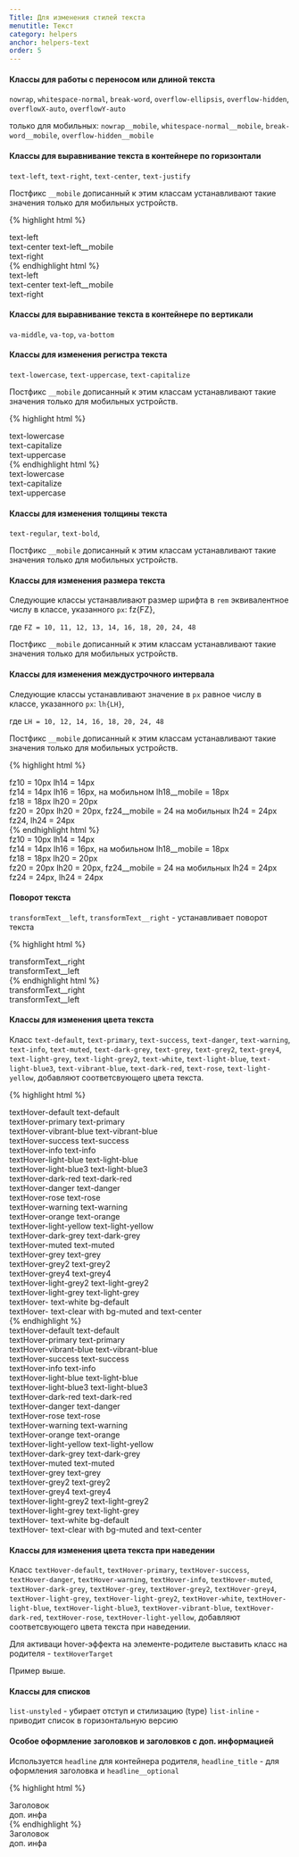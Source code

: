 ```yaml
---
Title: Для изменения стилей текста
menutitle: Текст
category: helpers
anchor: helpers-text
order: 5
---
```


#### Классы для работы с переносом или длиной текста

`nowrap`, `whitespace-normal`, `break-word`, `overflow-ellipsis`, `overflow-hidden`, `overflowX-auto`, `overflowY-auto`

только для мобильных:
`nowrap__mobile`,  `whitespace-normal__mobile`, `break-word__mobile`, `overflow-hidden__mobile`


#### Классы для выравнивание текста в контейнере по горизонтали

`text-left`, `text-right`, `text-center`, `text-justify`

Постфикс `__mobile` дописанный к этим классам устанавливают такие значения только для мобильных устройств.

{% highlight html %}
<div class="text-left">text-left</div>
<div class="text-center text-left__mobile">text-center text-left__mobile</div>
<div class="text-right">text-right</div>
{% endhighlight html %}
<div class="bs-docs-example">
  <div class="text-left mb-10">text-left</div>
  <div class="text-center text-left__mobile mb-10">text-center text-left__mobile</div>
  <div class="text-right mb-10">text-right</div>
</div>


#### Классы для выравнивание текста в контейнере по вертикали

`va-middle`, `va-top`, `va-bottom`


#### Классы для изменения регистра текста

`text-lowercase`, `text-uppercase`, `text-capitalize`

Постфикс `__mobile` дописанный к этим классам устанавливают такие значения только для мобильных устройств.

{% highlight html %}
  <div class="text-lowercase">text-lowercase</div>
  <div class="text-capitalize">text-capitalize</div>
  <div class="text-uppercase">text-uppercase</div>
{% endhighlight html %}
<div class="bs-docs-example">
  <div class="text-lowercase mb-10">text-lowercase</div>
  <div class="text-capitalize mb-10">text-capitalize</div>
  <div class="text-uppercase mb-10">text-uppercase</div>
</div>


#### Классы для изменения толщины текста

`text-regular`, `text-bold`,

Постфикс `__mobile` дописанный к этим классам устанавливают такие значения только для мобильных устройств.


#### Классы для изменения размера текста

Следующие классы устанавливают размер шрифта в `rem` эквивалентное числу в классе, указанного `px`: fz{FZ},

где `FZ = 10, 11, 12, 13, 14, 16, 18, 20, 24, 48`

Постфикс `__mobile` дописанный к этим классам устанавливают такие значения только для мобильных устройств.


#### Классы для изменения междустрочного интервала

Следующие классы устанавливают значение в `px` равное числу в классе, указанного `px`: `lh{LH}`,

где `LH = 10, 12, 14, 16, 18, 20, 24, 48`

Постфикс `__mobile` дописанный к этим классам устанавливают такие значения только для мобильных устройств.


{% highlight html %}
<div class="fz10 lh14">fz10 = 10px lh14 = 14px</div>
<div class="fz14 lh16 lh18__mobile">fz14 = 14px lh16 = 16px, на мобильном lh18__mobile = 18px</div>
<div class="fz18 lh20">fz18 = 18px lh20 = 20px</div>
<div class="fz20 lh20 fz24__mobile lh24__mobile">fz20 = 20px lh20 = 20px, fz24__mobile = 24 на мобильных lh24 = 24px</div>
<div class="fz24 lh24">fz24, lh24 = 24px</div>
{% endhighlight html %}

<div class="bs-docs-example">
  <div class="fz10 lh14 mr-10">fz10 = 10px lh14 = 14px</div>
  <div class="fz14 lh16 lh18__mobile mr-10">fz14 = 14px lh16 = 16px, на мобильном lh18__mobile = 18px</div>
  <div class="fz18 lh20 mr-10">fz18 = 18px lh20 = 20px</div>
  <div class="fz20 lh20 fz24__mobile lh24__mobile">fz20 = 20px lh20 = 20px, fz24__mobile = 24 на мобильных lh24 = 24px</div>
  <div class="fz24 lh24 mr-10">fz24 = 24px, lh24 = 24px</div>
</div>


#### Поворот текста

`transformText__left`, `transformText__right` - устанавливает поворот текста

{% highlight html %}
  <div class="transformText__right">transformText__right</div>
  <div class="transformText__left">transformText__left</div>
{% endhighlight html %}
<div class="bs-docs-example">
  <div class="d-flex">
    <div class="transformText__right mb-10">transformText__right</div>
    <div class="transformText__left mb-10">transformText__left</div>
  </div>
</div>


#### Классы для изменения  цвета текста
Класс `text-default`, `text-primary`, `text-success`, `text-danger`, `text-warning`, `text-info`, `text-muted`, `text-dark-grey`, `text-grey`, `text-grey2`, `text-grey4`, `text-light-grey`, `text-light-grey2`, `text-white`, `text-light-blue`, `text-light-blue3`, `text-vibrant-blue`, `text-dark-red`, `text-rose`, `text-light-yellow`, добавляют соответсвующего цвета текста.

{% highlight html %}
  <div class="textHover-default text-default">textHover-default text-default</div>
  <div class="textHover-primary text-primary">textHover-primary text-primary</div>
  <div class="textHover-vibrant-blue text-vibrant-blue">textHover-vibrant-blue text-vibrant-blue</div>
  <div class="textHover-success text-success">textHover-success text-success</div>
  <div class="textHover-info text-info">textHover-info text-info</div>
  <div class="textHover-light-blue text-light-blue">textHover-light-blue text-light-blue</div>
  <div class="textHover-light-blue3 text-light-blue3">textHover-light-blue3 text-light-blue3</div>
  <div class="textHover-dark-red text-dark-red">textHover-dark-red text-dark-red</div>
  <div class="textHover-danger text-danger">textHover-danger text-danger</div>
  <div class="textHover-rose text-rose">textHover-rose text-rose</div>
  <div class="textHover-warning text-warning">textHover-warning text-warning</div>
  <div class="textHover-orange text-orange">textHover-orange text-orange</div>
  <div class="textHover-light-yellow text-light-yellow">textHover-light-yellow text-light-yellow</div>
  <div class="textHover-dark-grey text-dark-grey">textHover-dark-grey text-dark-grey</div>
  <div class="textHover-muted text-muted">textHover-muted text-muted</div>
  <div class="textHover-grey text-grey">textHover-grey text-grey</div>
  <div class="textHover-grey2 text-grey2">textHover-grey2 text-grey2</div>
  <div class="textHover-grey4 text-grey4">textHover-grey4 text-grey4</div>
  <div class="textHover-light-grey2 text-light-grey2">textHover-light-grey2 text-light-grey2</div>
  <div class="textHover-light-grey text-light-grey">textHover-light-grey text-light-grey</div>
  <div class="text-white bg-default">textHover- text-white bg-default</div>
  <div class="bg-muted text-center">textHover- text-clear with bg-mu<span class="text-clear">te</span>d and text-center</div>
{% endhighlight %}

<div class="bs-docs-example">
  <div class="textHover-default text-default mb-10">textHover-default text-default</div>
  <div class="textHover-primary text-primary mb-10">textHover-primary text-primary</div>
  <div class="textHover-vibrant-blue text-vibrant-blue mb-10">textHover-vibrant-blue text-vibrant-blue</div>
  <div class="textHover-success text-success mb-10">textHover-success text-success</div>
  <div class="textHover-info text-info mb-10">textHover-info text-info</div>
  <div class="textHover-light-blue text-light-blue mb-10">textHover-light-blue text-light-blue</div>
  <div class="textHover-light-blue3 text-light-blue3 mb-10">textHover-light-blue3 text-light-blue3</div>
  <div class="textHover-dark-red text-dark-red mb-10">textHover-dark-red text-dark-red</div>
  <div class="textHover-danger text-danger mb-10">textHover-danger text-danger</div>
  <div class="textHover-rose text-rose mb-10">textHover-rose text-rose</div>
  <div class="textHover-warning text-warning mb-10">textHover-warning text-warning</div>
  <div class="textHover-orange text-orange mb-10">textHover-orange text-orange</div>
  <div class="textHover-light-yellow text-light-yellow mb-10">textHover-light-yellow text-light-yellow</div>
  <div class="textHover-dark-grey text-dark-grey mb-10">textHover-dark-grey text-dark-grey</div>
  <div class="textHover-muted text-muted mb-10">textHover-muted text-muted</div>
  <div class="textHover-grey text-grey mb-10">textHover-grey text-grey</div>
  <div class="textHover-grey2 text-grey2 mb-10">textHover-grey2 text-grey2</div>
  <div class="textHover-grey4 text-grey4 mb-10">textHover-grey4 text-grey4</div>
  <div class="textHover-light-grey2 text-light-grey2 mb-10">textHover-light-grey2 text-light-grey2</div>
  <div class="textHover-light-grey text-light-grey mb-10">textHover-light-grey text-light-grey</div>
  <div class="text-white bg-default mb-10">textHover- text-white bg-default</div>
  <div class="bg-muted text-center mb-10">textHover- text-clear with bg-mu<span class="text-clear">te</span>d and text-center</div>
</div>


#### Классы для изменения цвета текста при наведении
Класс `textHover-default`, `textHover-primary`, `textHover-success`, `textHover-danger`, `textHover-warning`, `textHover-info`, `textHover-muted`, `textHover-dark-grey`, `textHover-grey`, `textHover-grey2`, `textHover-grey4`, `textHover-light-grey`, `textHover-light-grey2`, `textHover-white`, `textHover-light-blue`, `textHover-light-blue3`, `textHover-vibrant-blue`, `textHover-dark-red`, `textHover-rose`, `textHover-light-yellow`, добавляют соответсвующего цвета текста при наведении.

Для активаци hover-эффекта на элементе-родителе выставить класс на родителя - `textHoverTarget`

Пример выше.


#### Классы для списков

`list-unstyled` - убирает отступ и стилизацию (type)
`list-inline` - приводит список в горизонтальную версию


#### Особое оформление заголовков и заголовков с доп. информацией

Используется `headline` для контейнера родителя, `headline_title` - для оформления заголовка и `headline__optional`

{% highlight html %}
  <div class="headline">
    <div class="headline_title">Заголовок</div>
    <div class="headline_optional">доп. инфа</div>
  </div>
{% endhighlight %}
<div class="bs-docs-example">
  <div class="headline">
    <div class="headline_title">Заголовок</div>
    <div class="headline_optional">доп. инфа</div>
  </div>
</div>